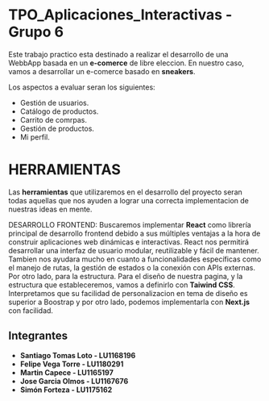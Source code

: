 # TPO_Aplicaciones_Interactivas - Grupo 6
Este trabajo practico esta destinado a realizar el desarrollo de una WebbApp basada en un **e-comerce** de libre eleccion. En nuestro caso, vamos a desarrollar un e-comerce basado en **sneakers**.

Los aspectos a evaluar seran los siguientes:
- Gestión de usuarios.
- Catálogo de productos.
- Carrito de comrpas.
- Gestión de productos.
- Mi perfil.

# HERRAMIENTAS
Las **herramientas** que utilizaremos en el desarrollo del proyecto seran todas aquellas que nos ayuden a lograr una correcta implementacion de nuestras ideas en mente.

DESARROLLO FRONTEND: Buscaremos implementar **React** como librería principal de desarrollo frontend debido a sus múltiples ventajas a la hora de construir aplicaciones web dinámicas e interactivas. React nos permitirá desarrollar una interfaz de usuario modular, reutilizable y fácil de mantener. Tambien nos ayudara mucho en cuanto a funcionalidades específicas como el manejo de rutas, la gestión de estados o la conexión con APIs externas. Por otro lado, para la estructura. 
Para el diseño de nuestra pagina, y la estructura que estableceremos, vamos a definirlo con **Taiwind CSS**. Interpretamos que su facilidad de personalizacion en tema de diseño es superior a Boostrap y por otro lado, podemos implementarla con **Next.js** con facilidad.  

## Integrantes

- **Santiago Tomas Loto - LU1168196**  
- **Felipe Vega Torre - LU1180291**  
- **Martin Capece - LU1165197**  
- **Jose Garcia Olmos - LU1167676**
- **Simón Forteza - LU1175162** 
